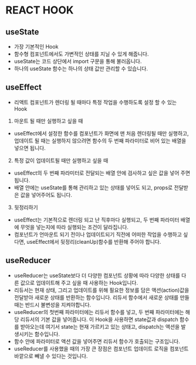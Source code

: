 # REACT HOOK


## useState

- 가장 기본적인 Hook
- 함수형 컴포넌트에서도 가변적인 상태를 지닐 수 있게 해줍니다.
- useState는 코드 상단에서 import 구문을 통해 불러옵니다.
- 하나의 useState 함수는 하나의 상태 값만 관리할 수 있습니다.

## useEffect
- 리액트 컴포넌트가 렌더링 될 때마다 특정 작업을 수행하도록 설정 할 수 있는 Hook

1. 마운트 될 때만 실행하고 싶을 때
- useEffect에서 설정한 함수를 컴포넌트가 화면에 맨 처음 렌더링될 때만 실행하고, 업데이트 될 때는 실행하지 않으려면 함수의 두 번째 파라미터로 비어 있는 배열을 넣으면 됩니다.

2. 특정 값이 업데이트될 때만 실행하고 싶을 때
- useEffect의 두 번째 파라미터로 전달되는 배열 안에 검사하고 싶은 값을 넣어 주면 됩니다.
- 배열 안에는 useState를 통해 관리하고 있는 상태를 넣어도 되고, props로 전달받은 값을 넣어주어도 됩니다.

3. 뒷정리하기
- useEffect는 기본적으로 렌더링 되고 난 직후마다 실행되고, 두 번째 파라미터 배열에 무엇을 넣는지에 따라 실행되는 조건이 달라집니다.
- 컴포넌트가 언마운트 되기 전이나 업데이트되기 직전에 어떠한 작업을 수행하고 싶다면, useEffect에서 뒷정리(cleanUp)함수를 반환해 주어야 합니다.

## useReducer
- useReducer는 useState보다 더 다양한 컴포넌트 상황에 따라 다양한 상태를 다른 값으로 업데이트해 주고 싶을 때 사용하는 Hook입니다.
- 리듀서는 현재 상태, 그리고 업데이트를 위해 필요한 정보를 담은 액션(action)값을 전달받아 새로운 상태를 반환하는 함수입니다. 리듀서 함수에서 새로운 상태를 만들 때는 반드시 불변성을 지켜야합니다.
- useReducer의 첫번째 파라미터에는 리듀서 함수를 넣고, 두 번째 파라미터에는 해당 리듀서의 기본 값을 넣어줍니다. 이 Hook을 사용하면 state값과 dispatch 함수를 받아오는데 여기서 state는 현재 가르키고 있는 상태고, dispatch는 액션을 발생시키는 함수입니다.
- 함수 안에 파라미터로 액션 값을 넣어주면 리듀서 함수가 호출되는 구조입니다.
- useReducer를 사용했을 때의 가장 큰 장점은 컴포넌트 업데이트 로직을 컴포넌트 바깥으로 빼낼 수 있다는 것입니다.